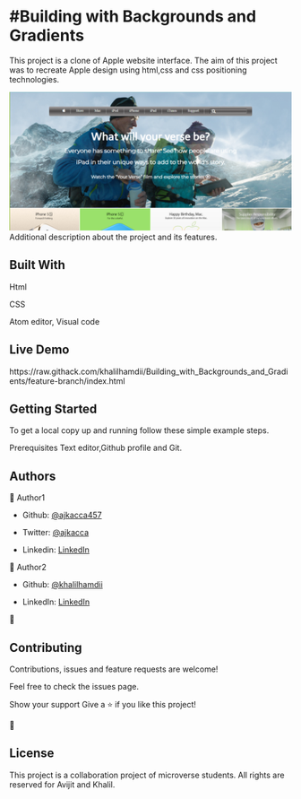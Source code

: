 <h1>#Building with Backgrounds and Gradients</h1>

This project is a clone of Apple website interface. The aim of this project was to recreate Apple design using html,css and css positioning technologies.

<img src="images/project2.PNG" alt="projectimg">

</h1>Additional description about the project and its features.</h1>

<h2>Built With</h2>

Html

CSS

Atom editor, Visual code

<h2>Live Demo</h2>
https://raw.githack.com/khalilhamdii/Building_with_Backgrounds_and_Gradients/feature-branch/index.html

<h2>Getting Started</h2>
To get a local copy up and running follow these simple example steps.

Prerequisites
Text editor,Github profile and Git.

<h2>Authors</h2>

👤 Author1

- Github: [@ajkacca457](https://github.com/ajkacca457)

- Twitter: [@ajkacca](https://twiter.com/ajkacca)

- Linkedin: [LinkedIn](https://www.linkedin.com/in/avijit-karmaker-8738a54a/)

👤 Author2

- Github: [@khalilhamdii](https://github.com/khalilhamdii)

- LinkedIn: [LinkedIn](https://www.linkedin.com/in/khalilhamdi/)


🤝 <h2>Contributing</h2>

Contributions, issues and feature requests are welcome!

Feel free to check the issues page.

Show your support
Give a ⭐️ if you like this project!

📝 <h2>License</h2>
This project is a collaboration project of microverse students. All rights are reserved for Avijit and Khalil.
